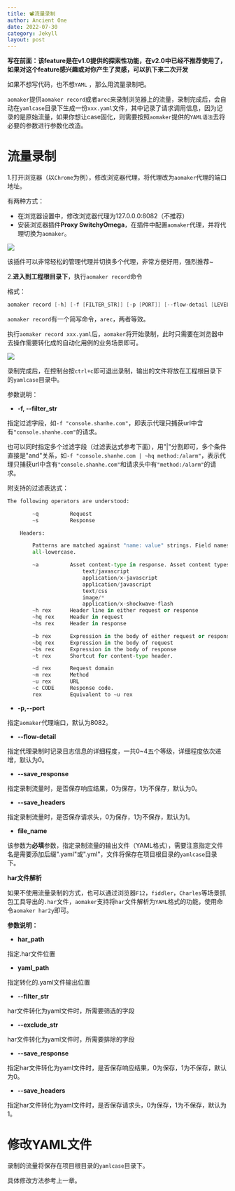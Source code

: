```yaml
---
title: 📽️流量录制
author: Ancient One
date: 2022-07-30
category: Jekyll
layout: post
---
```

**写在前面：该feature是在v1.0提供的探索性功能，在v2.0中已经不推荐使用了，如果对这个feature感兴趣或对你产生了灵感，可以扒下来二次开发**

如果不想写代码，也不想`YAML` ，那么用流量录制吧。

`aomaker`提供`aomaker record`或者`arec`来录制浏览器上的流量，录制完成后，会自动在`yamlcase`目录下生成一份`xxx.yaml`文件，其中记录了请求调用信息，因为记录的是原始流量，如果你想让case固化，则需要按照`aomaker`提供的`YAML语法`去将必要的参数进行参数化改造。

# 流量录制

1.打开浏览器（以`Chrome`为例），修改浏览器代理，将代理改为`aomaker`代理的端口地址。

有两种方式：

- 在浏览器设置中，修改浏览器代理为127.0.0.0:8082（不推荐）
- 安装浏览器插件**Proxy SwitchyOmega**，在插件中配置`aomaker`代理，并将代理切换为`aomaker`。

![](https://cdn.jsdelivr.net/gh/ae86sen/mypic2/am.png)

该插件可以非常轻松的管理代理并切换多个代理，非常方便好用，强烈推荐~

2.**进入到工程根目录下**，执行`aomaker record`命令

格式：

```powershell
aomaker record [-h] [-f [FILTER_STR]] [-p [PORT]] [--flow-detail [LEVEL]] [--save_response [SAVE_RESPONSE]] [--save_headers [SAVE_HEADERS]] [file_name]
```

`aomaker record`有一个简写命令，`arec`，两者等效。

执行`aomaker record xxx.yaml`后，`aomaker`将开始录制，此时只需要在浏览器中去操作需要转化成的自动化用例的业务场景即可。

![](https://cdn.jsdelivr.net/gh/ae86sen/mypic2/rec.png)

录制完成后，在控制台按`ctrl+c`即可退出录制，输出的文件将放在工程根目录下的`yamlcase`目录中。

参数说明：

- **-f, --filter_str**

指定过滤字段，如`-f "console.shanhe.com"`，即表示代理只捕获url中含有`"console.shanhe.com"`的请求。

也可以同时指定多个过滤字段（过滤表达式参考下面），用"|"分割即可，多个条件直接是"and"关系，如`-f "console.shanhe.com | ~hq method:/alarm"`，表示代理只捕获url中含有`"console.shanhe.com"`和请求头中有`"method:/alarm"`的请求。

附支持的过滤表达式：

```python
The following operators are understood:

        ~q          Request
        ~s          Response

    Headers:

        Patterns are matched against "name: value" strings. Field names are
        all-lowercase.

        ~a          Asset content-type in response. Asset content types are:
                        text/javascript
                        application/x-javascript
                        application/javascript
                        text/css
                        image/*
                        application/x-shockwave-flash
        ~h rex      Header line in either request or response
        ~hq rex     Header in request
        ~hs rex     Header in response

        ~b rex      Expression in the body of either request or response
        ~bq rex     Expression in the body of request
        ~bs rex     Expression in the body of response
        ~t rex      Shortcut for content-type header.

        ~d rex      Request domain
        ~m rex      Method
        ~u rex      URL
        ~c CODE     Response code.
        rex         Equivalent to ~u rex
```

- **-p,--port**

指定`aomaker`代理端口，默认为8082。

- **--flow-detail**

指定代理录制时记录日志信息的详细程度，一共0~4五个等级，详细程度依次递增，默认为0。

- **--save_response**

指定录制流量时，是否保存响应结果，0为保存，1为不保存，默认为0。

- **--save_headers**

指定录制流量时，是否保存请求头，0为保存，1为不保存，默认为1。

- **file_name**

该参数为**必填**参数，指定录制流量的输出文件（YAML格式），需要注意指定文件名是需要添加后缀".yaml"或".yml"，文件将保存在项目根目录的`yamlcase`目录下。

**har文件解析**

如果不使用流量录制的方式，也可以通过浏览器`F12`，`fiddler`，`Charles`等场景抓包工具导出的`.har`文件，`aomaker`支持将`har`文件解析为`YAML`格式的功能，使用命令`aomaker har2y`即可。

**参数说明：**

- **har_path**

指定.har文件位置

- **yaml_path**

指定转化的.yaml文件输出位置

- **--filter_str**

har文件转化为yaml文件时，所需要筛选的字段

- **--exclude_str**

har文件转化为yaml文件时，所需要排除的字段

- **--save_response**

指定har文件转化为yaml文件时，是否保存响应结果，0为保存，1为不保存，默认为0。

- **--save_headers**

指定har文件转化为yaml文件时，是否保存请求头，0为保存，1为不保存，默认为1。



# 修改YAML文件

录制的流量将保存在项目根目录的`yamlcase`目录下。

具体修改方法参考上一章。

